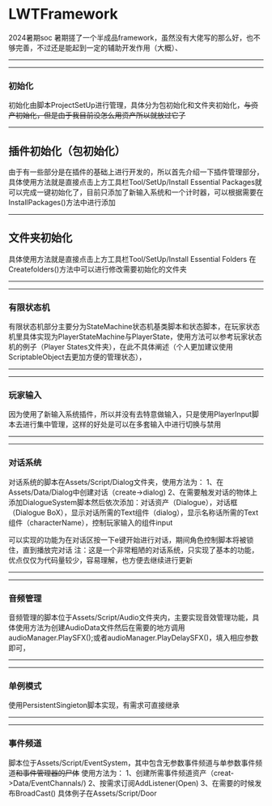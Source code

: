 # LWTFramework
2024暑期soc
暑期搓了一个半成品framework，虽然没有大佬写的那么好，也不够完善，不过还是能起到一定的辅助开发作用（大概）、
***
***
### 初始化
初始化由脚本ProjectSetUp进行管理，具体分为包初始化和文件夹初始化，~~与资产初始化，但是由于我目前没怎么用资产所以就放过它了~~
***
## 插件初始化（包初始化）
由于有一些部分是在插件的基础上进行开发的，所以首先介绍一下插件管理部分，
具体使用方法就是直接点击上方工具栏Tool/SetUp/Install Essential Packages就可以完成一键初始化了，目前只添加了新输入系统和一个计时器，可以根据需要在InstallPackages()方法中进行添加
***
## 文件夹初始化
具体使用方法就是直接点击上方工具栏Tool/SetUp/Install Essential  Folders
在Createfolders()方法中可以进行修改需要初始化的文件夹
***
***
### 有限状态机
有限状态机部分主要分为StateMachine状态机基类脚本和状态脚本，在玩家状态机里具体实现为PlayerStateMachine与PlayerState，使用方法可以参考玩家状态机的例子（Player States文件夹），在此不具体阐述（个人更加建议使用ScriptableObject去更加方便的管理状态），

***
***
### 玩家输入
因为使用了新输入系统插件，所以并没有去特意做输入，只是使用PlayerInput脚本去进行集中管理，这样的好处是可以在多套输入中进行切换与禁用


***
***
### 对话系统
对话系统的脚本在Assets/Script/Dialog文件夹，使用方法为：
1、在Assets/Data/Dialog中创建对话（create->dialog)
2、在需要触发对话的物体上添加DialogueSystem脚本然后依次添加：对话资产（Dialogue），对话框（Dialogue BoX），显示对话所需的Text组件（dialog），显示名称话所需的Text组件（characterName），控制玩家输入的组件input

可以实现的功能为在对话区按一下e键开始进行对话，期间角色控制脚本将被锁住，直到播放完对话
注：这是一个非常粗陋的对话系统，只实现了基本的功能，优点仅仅为代码量较少，容易理解，也方便去继续进行更新

***
***
### 音频管理
音频管理的脚本位于Assets/Script/Audio文件夹内，主要实现音效管理功能，具体使用方法为创建AudioData文件然后在需要的地方调用audioManager.PlaySFX();或者audioManager.PlayDelaySFX()，填入相应参数即可，

***
***
### 单例模式
使用PersistentSingieton脚本实现，有需求可直接继承

***
***
### 事件频道
脚本位于Assets/Script/EventSystem，其中包含无参数事件频道与单参数事件频道~~和事件管理器的尸体~~
使用方法为：
1、创建所需事件频道资产（creat->Data/EventChannals/)
2、按需求订阅AddListener(Open)
3、在需要的时候发布BroadCast()
具体例子在Assets/Script/Door






